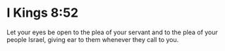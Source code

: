 # I Kings 8:52

Let your eyes be open to the plea of your servant and to the plea of your people Israel, giving ear to them whenever they call to you.
